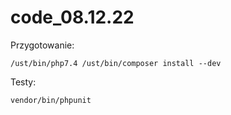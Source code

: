 # code_08.12.22

Przygotowanie:

`/ust/bin/php7.4 /ust/bin/composer install --dev`

Testy:

`vendor/bin/phpunit`

